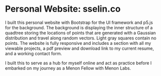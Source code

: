 # Personal Website: sselin.co

I built this personal website with Bootstrap for the UI framework and p5.js for the background. The background is displaying the inner structure of a quadtree storing the locations of points that are generated with a Gaussian distribution and travel along random vectors. Light gray squares contain no points. The website is fully responsive and includes a section with all my viewable projects, a pdf preview and download link to my current resume, and a working contact form. 

I built this to serve as a hub for myself online and act as practice before I embarked on my journey as a Menon Fellow with Menon Labs. 
